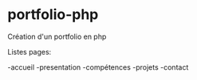# portfolio-php

Création d'un portfolio en php

Listes pages:

-accueil
-presentation
-compétences
-projets
-contact

